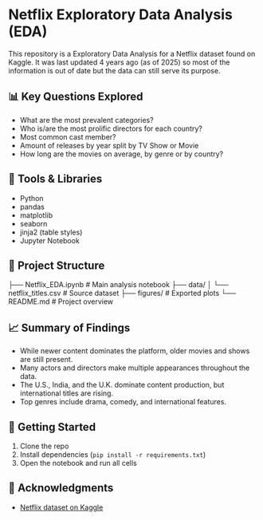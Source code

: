 # Netflix Exploratory Data Analysis (EDA)
This repository is a Exploratory Data Analysis for a Netflix dataset found on Kaggle. It was last updated 4 years ago (as of 2025) so most of the information is out of date but the data can still serve its purpose.

## 📊 Key Questions Explored

- What are the most prevalent categories?
- Who is/are the most prolific directors for each country?
- Most common cast member? 
- Amount of releases by year split by TV Show or Movie
- How long are the movies on average, by genre or by country?

## 🧰 Tools & Libraries

- Python
- pandas
- matplotlib
- seaborn
- jinja2 (table styles)
- Jupyter Notebook

## 📁 Project Structure
├── Netflix_EDA.ipynb # Main analysis notebook
├── data/
│ └── netflix_titles.csv # Source dataset
├── figures/ # Exported plots
└── README.md # Project overview


## 📈 Summary of Findings

- While newer content dominates the platform, older movies and shows are still present.
- Many actors and directors make multiple appearances throughout the data.
- The U.S., India, and the U.K. dominate content production, but international titles are rising.
- Top genres include drama, comedy, and international features.

## 🚀 Getting Started

1. Clone the repo
2. Install dependencies (`pip install -r requirements.txt`)
3. Open the notebook and run all cells

## 📌 Acknowledgments

- [Netflix dataset on Kaggle](https://www.kaggle.com/datasets/shivamb/netflix-shows)
